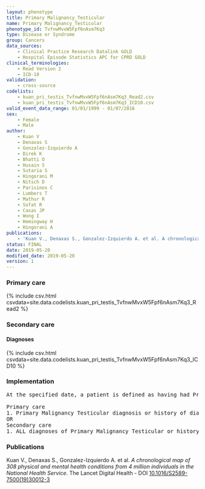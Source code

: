 ```yaml
---
layout: phenotype
title: Primary Malignancy_Testicular
name: Primary Malignancy_Testicular
phenotype_id: TvfnwMvxW5Fpf6nAsm7Kq3 
type: Disease or Syndrome
group: Cancers
data_sources: 
    - Clinical Practice Research Datalink GOLD
    - Hospital Episode Statistics APC for CPRD GOLD
clinical_terminologies: 
    - Read Version 2
    - ICD-10
validation: 
    - cross-source
codelists: 
    - kuan_pri_testis_TvfnwMvxW5Fpf6nAsm7Kq3_Read2.csv
    - kuan_pri_testis_TvfnwMvxW5Fpf6nAsm7Kq3_ICD10.csv
valid_event_data_range: 01/01/1999 - 01/07/2016
sex: 
    - Female
    - Male
author: 
    - Kuan V
    - Denaxas S
    - Gonzalez-Izquierdo A
    - Direk K
    - Bhatti O
    - Husain S
    - Sutaria S
    - Hingorani M
    - Nitsch D
    - Parisinos C
    - Lumbers T
    - Mathur R
    - Sofat R
    - Casas JP
    - Wong I
    - Hemingway H
    - Hingorani A
publications: 
    - 'Kuan V., Denaxas S., Gonzalez-Izquierdo A. et al. A chronological map of 308 physical and mental health conditions from 4 million individuals in the National Health Service. The Lancet Digital Health - DOI: 10.1016/S2589-7500(19)30012-3' 
status: FINAL
date: 2019-05-20
modified_date: 2019-05-20
version: 1
---
```

### Primary care 
{% include csv.html csvdata=site.data.codelists.kuan_pri_testis_TvfnwMvxW5Fpf6nAsm7Kq3_Read2 %}
### Secondary care 
#### Diagnoses 
{% include csv.html csvdata=site.data.codelists.kuan_pri_testis_TvfnwMvxW5Fpf6nAsm7Kq3_ICD10 %}
### Implementation 
<pre>At the specified date, a patient is defined as having had Primary Malignancy Testicular IF they meet the criteria for any of the following on or before the specified date. The earliest date on which the individual meets any of the following criteria on or before the specified date is defined as the first event date:

Primary care
1. Primary Malignancy Testicular diagnosis or history of diagnosis during a consultation 
OR
Secondary care
1. ALL diagnoses of Primary Malignancy Testicular or history of diagnosis during a hospitalization</pre> 
 
### Publications 
Kuan V., Denaxas S., Gonzalez-Izquierdo A. et al. _A chronological map of 308 physical and mental health conditions from 4 million individuals in the National Health Service_. The Lancet Digital Health - DOI <a href='https://www.thelancet.com/journals/landig/article/PIIS2589-7500(19)30012-3/fulltext'>10.1016/S2589-7500(19)30012-3</a>